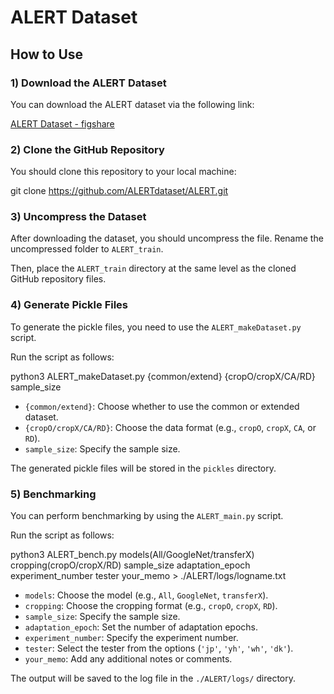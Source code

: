 # ALERT Dataset

## How to Use

### 1) Download the ALERT Dataset
You can download the ALERT dataset via the following link:

[ALERT Dataset - figshare](https://doi.org/10.6084/m9.figshare.28244525.v2)

### 2) Clone the GitHub Repository
You should clone this repository to your local machine:

git clone https://github.com/ALERTdataset/ALERT.git

### 3) Uncompress the Dataset
After downloading the dataset, you should uncompress the file. Rename the uncompressed folder to `ALERT_train`.

Then, place the `ALERT_train` directory at the same level as the cloned GitHub repository files.

### 4) Generate Pickle Files
To generate the pickle files, you need to use the `ALERT_makeDataset.py` script.

Run the script as follows:

python3 ALERT_makeDataset.py {common/extend} {cropO/cropX/CA/RD} sample_size

- `{common/extend}`: Choose whether to use the common or extended dataset.
- `{cropO/cropX/CA/RD}`: Choose the data format (e.g., `cropO`, `cropX`, `CA`, or `RD`).
- `sample_size`: Specify the sample size.

The generated pickle files will be stored in the `pickles` directory.

### 5) Benchmarking
You can perform benchmarking by using the `ALERT_main.py` script.

Run the script as follows:

python3 ALERT_bench.py models(All/GoogleNet/transferX) cropping(cropO/cropX/RD) sample_size adaptation_epoch experiment_number tester your_memo > ./ALERT/logs/logname.txt

- `models`: Choose the model (e.g., `All`, `GoogleNet`, `transferX`).
- `cropping`: Choose the cropping format (e.g., `cropO`, `cropX`, `RD`).
- `sample_size`: Specify the sample size.
- `adaptation_epoch`: Set the number of adaptation epochs.
- `experiment_number`: Specify the experiment number.
- `tester`: Select the tester from the options (`'jp'`, `'yh'`, `'wh'`, `'dk'`).
- `your_memo`: Add any additional notes or comments.

The output will be saved to the log file in the `./ALERT/logs/` directory.
